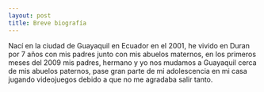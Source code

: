 ```yaml
---
layout: post
title: Breve biografía
---
```


Nací en la ciudad de Guayaquil en Ecuador en el 2001, he vivido en Duran por 7 años con mis padres junto con mis abuelos maternos, en los primeros meses del 2009 mis padres, hermano y yo nos mudamos a Guayaquil cerca de mis abuelos paternos, pase gran parte de mi adolescencia en mi casa jugando videojuegos debido a que no me agradaba salir tanto.   
